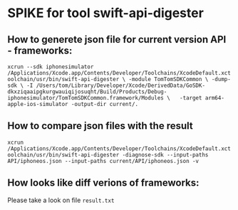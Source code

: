 # SPIKE for tool swift-api-digester

## How to generete json file for current version API - frameworks:

`xcrun --sdk iphonesimulator /Applications/Xcode.app/Contents/Developer/Toolchains/XcodeDefault.xctoolchain/usr/bin/swift-api-digester \
-module TomTomSDKCommon \
-dump-sdk \
-I /Users/tom/Library/Developer/Xcode/DerivedData/GoSDK-dkxziqaaipgkurgwauiqijosuqht/Build/Products/Debug-iphonesimulator/TomTomSDKCommon.framework/Modules \  
-target arm64-apple-ios-simulator -output-dir current/. `

## How to compare json files with the result

`xcrun /Applications/Xcode.app/Contents/Developer/Toolchains/XcodeDefault.xctoolchain/usr/bin/swift-api-digester -diagnose-sdk --input-paths API/iphoneos.json --input-paths current/API/iphoneos.json -v`

## How looks like diff verions of frameworks:

Please take a look on file `result.txt`
